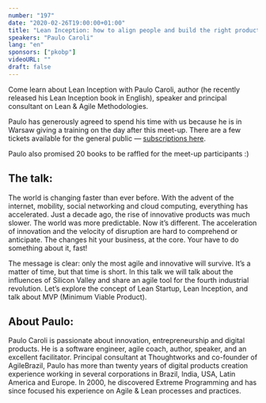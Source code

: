 ```yaml
---
number: "197"
date: "2020-02-26T19:00:00+01:00"
title: "Lean Inception: how to align people and build the right product"
speakers: "Paulo Caroli"
lang: "en"
sponsors: ["pkobp"]
videoURL: ""
draft: false
---
```


Come learn about Lean Inception with Paulo Caroli, author (he recently released his Lean Inception book in English), speaker and principal consultant on Lean & Agile Methodologies.

Paulo has generously agreed to spend his time with us because he is in Warsaw giving a training on the day after this meet-up. There are a few tickets available for the general public — <a href="https://www.eventbrite.com.br/e/lean-inception-training-at-warsaw-tickets-83346436435" target="_blank">subscriptions here</a>.

Paulo also promised 20 books to be raffled for the meet-up participants :)

<!-- **Lean inception** is the effective combination of Design Thinking and Lean StartUp to decide the Minimum Viable Product (MVP). It is a collaborative workshop that will help a group of people — typically an agile team, a squad, or a product team -- understand, align and plan the building of the lean product. -->



## The talk:
The world is changing faster than ever before. With the advent of the internet, mobility, social networking and cloud computing, everything has accelerated. Just a decade ago, the rise of innovative products was much slower. The world was more predictable. Now it’s different. The acceleration of innovation and the velocity of disruption are hard to comprehend or anticipate. The changes hit your business, at the core. Your have to do something about it, fast!

The message is clear: only the most agile and innovative will survive. It’s a matter of time, but that time is short. In this talk we will talk about the influences of Silicon Valley and share an agile tool for the fourth industrial revolution. Let’s explore the concept of Lean Startup, Lean Inception, and talk about MVP (Minimum Viable Product).

## About Paulo:
Paulo Caroli is passionate about innovation, entrepreneurship and digital products. He is a software engineer, agile coach, author, speaker, and an excellent facilitator. Principal consultant at Thoughtworks and co-founder of AgileBrazil, Paulo has more than twenty years of digital products creation experience working in several corporations in Brazil, India, USA, Latin America and Europe. In 2000, he discovered Extreme Programming and has since focused his experience on Agile & Lean processes and practices.
